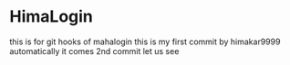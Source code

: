 # HimaLogin
this is for git hooks  of mahalogin
this is my first commit by himakar9999
automatically it comes 2nd commit 
let us see

